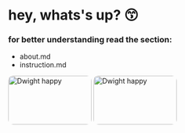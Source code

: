 # hey, whats's up? 😙

### for better understanding read the section: 
    
   -   about.md 
   -   instruction.md 

<div style="inline">

<img src="https://media.tenor.com/mhKBv0wFQQ0AAAAC/happy-dwight.gif" alt="Dwight happy" style="height: 100px; width: 170px; border-radius: 10px;"> 
<img src="https://media.tenor.com/r6P4YrucoTsAAAAC/yes-jim.gif" alt="Dwight happy" style="height: 100px; width: 170px; border-radius: 10px;">
  
</div>
